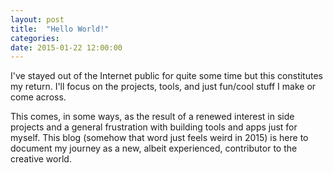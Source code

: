 ```yaml
---
layout: post
title:  "Hello World!"
categories: 
date: 2015-01-22 12:00:00
---
```

I've stayed out of the Internet public for quite some time but this
constitutes my return.  I'll focus on the projects, tools, and just
fun/cool stuff I make or come across.

This comes, in some ways, as the result of a renewed interest in side
projects and a general frustration with building tools and apps just for
myself.  This blog (somehow that word just feels weird in 2015) is here
to document my journey as a new, albeit experienced, contributor to the
creative world.
